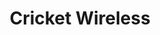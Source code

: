 ---
title: "Cricket Wireless"
url: /aurora/cricket-wireless-east-mississippi-avenue/
shop: Handy
---